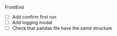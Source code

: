 FrontEnd
 - [ ] Add confirm first run
 - [ ] Add logging modal
 - [ ] Check that pandas file have the same structure
